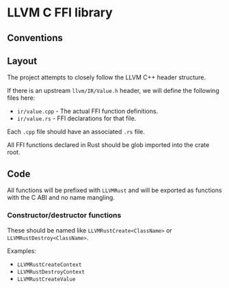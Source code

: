 # LLVM C FFI library

## Conventions

## Layout

The project attempts to closely follow the LLVM C++ header structure.

If there is an upstream `llvm/IR/Value.h` header, we will define the following files here:

* `ir/value.cpp` - The actual FFI function definitions.
* `ir/value.rs`  - FFI declarations for that file.

Each `.cpp` file should have an associated `.rs` file.

All FFI functions declared in Rust should be glob imported into the crate root.

## Code

All functions will be prefixed with `LLVMRust` and will be exported as
functions with the C ABI and no name mangling.

### Constructor/destructor functions

These should be named like `LLVMRustCreate<ClassName>` or `LLVMRustDestroy<ClassName>`.

Examples:

* `LLVMRustCreateContext`
* `LLVMRustDestroyContext`
* `LLVMRustCreateValue`
